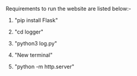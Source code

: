 Requirements to run the website are listed below:-


1) "pip install Flask"

2) "cd logger"
 
3) "python3 log.py"
 
4) "New terminal"

5) "python -m http.server"

